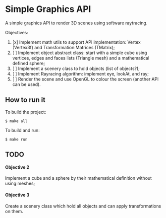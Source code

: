 # Simple Graphics API

A simple graphics API to render 3D scenes using software raytracing.

Objectives:

1. [x] Implement math utils to support API implementation: Vertex (Vertex3f) and Transformation Matrices (TMatrix);
2. [ ] Implement object abstract class: start with a simple cube using vertices, edges and faces lists (Triangle mesh) and a mathematical defined sphere;
3. [ ] Implement a scenery class to hold objects (list of objects?);
4. [ ] Implement Rayracing algorithm: implement eye, lookAt, and ray;
5. [ ] Render the scene and use OpenGL to colour the screen (another API can be used).

## How to run it

To build the project:

    $ make all

To build and run:

    $ make run

## TODO

#### Objective 2
  Implement a cube and a sphere by their mathematical definition without using meshes;

#### Objective 3
  Create a scenery class which hold all objects and can apply transformations on them.
